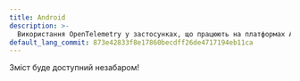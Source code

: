```yaml
---
title: Android
description: >-
  Використання OpenTelemetry у застосунках, що працюють на платформах Android
default_lang_commit: 873e42833f8e17860becdff26de4717194eb11ca
---
```


Зміст буде доступний незабаром!
